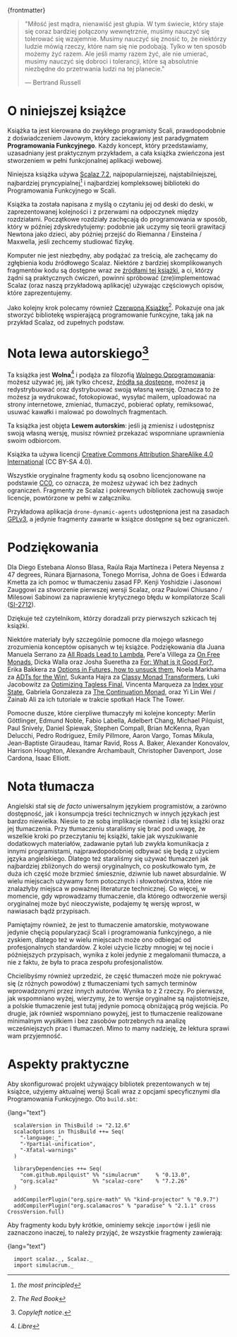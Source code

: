 {frontmatter}

> "Miłość jest mądra, nienawiść jest głupia. W tym świecie, który staje się
> coraz bardziej połączony wewnętrznie, musimy nauczyć się tolerować się 
> wzajemnie. Musimy nauczyć się znosić to, że niektórzy ludzie mówią rzeczy,
> które nam się nie podobają. Tylko w ten sposób możemy żyć razem. Ale jeśli
> mamy razem żyć, ale nie umierać, musimy nauczyć się dobroci
> i tolerancji, które są absolutnie niezbędne do przetrwania ludzi na tej planecie."
> 
> ― Bertrand Russell


# O niniejszej książce

Książka ta jest kierowana do zwykłego programisty Scali, prawdopodobnie z
doświadczeniem Javowym, który zaciekawiony jest paradygmatem **Programowania Funkcyjnego**.
Każdy koncept, który przedstawiamy, uzasadniany jest praktycznym przykładem, a cała książka
zwieńczona jest stworzeniem w pełni funkcjonalnej aplikacji webowej.

Niniejsza książka używa [Scalaz 7.2](https://github.com/scalaz/scalaz), najpopularniejszej, najstabilniejszej,
najbardziej pryncypialnej[^principled] i najbardziej kompleksowej biblioteki do Programowania Funkcyjnego w Scali.

[^principled]: _the most principled_

Książka ta została napisana z myślą o czytaniu jej od deski do deski, w zaprezentowanej kolejności i z 
przerwami na odpoczynek między rozdziałami. Początkowe rozdziały zachęcają do programowania w sposób, który
w później zdyskredytujemy: podobnie jak uczymy się teorii grawitacji Newtona jako dzieci,
aby później przejść do Riemanna / Einsteina / Maxwella, jeśli zechcemy studiować fizykę.

Komputer nie jest niezbędny, aby podążać za treścią, ale zachęcamy do zgłębienia kodu źródłowego Scalaz. Niektóre z bardziej
skomplikowanych fragmentów kodu są dostępne wraz ze [źródłami tej książki](https://github.com/fommil/fpmortals/), a
ci, którzy żądni są praktycznych ćwiczeń, powinni spróbować (zre)implementować Scalaz (oraz naszą przykładową aplikację)
używając częściowych opisów, które zaprezentujemy.

Jako kolejny krok polecamy również [Czerwoną Książkę](https://www.manning.com/books/functional-programming-in-scala)[^redbook]. 
Pokazuje ona jak stworzyć bibliotekę wspierającą programowanie funkcyjne, taką jak na przykład Scalaz, od zupełnych podstaw.

[^redbook]: _The Red Book_


# Nota lewa autorskiego[^copyleft]

[^copyleft]: _Copyleft notice_.

Ta książka jest **Wolna**[^libre] i podąża za filozofią [Wolnego Oprogramowania](https://www.gnu.org/philosophy/free-sw.en.html):
możesz używać jej, jak tylko chcesz, [źródła są dostępne](https://github.com/fommil/fpmortals/), możesz ją redystrybuować 
oraz dystrybuować swoją własną wersję. Oznacza to że możesz ja wydrukować, fotokopiować, wysyłać mailem, uploadować 
na strony internetowe, zmieniać, tłumaczyć, pobierać opłaty, remiksować, usuwać kawałki i malować po dowolnych fragmentach.

[^libre]: _Libre_

Ta książka jest objęta **Lewem autorskim**: jeśli ją zmienisz i udostępnisz swoją własną wersję, musisz również przekazać
wspomniane uprawnienia swoim odbiorcom.

Książka ta używa licencji [Creative Commons Attribution ShareAlike 4.0 International](https://creativecommons.org/licenses/by-sa/4.0/legalcode) 
(CC BY-SA 4.0).

Wszystkie oryginalne fragmenty kodu są osobno licencjonowane na podstawie [CC0](https://wiki.creativecommons.org/wiki/CC0),
co oznacza, że możesz używać ich bez żadnych ograniczeń. Fragmenty ze Scalaz i pokrewnych bibliotek zachowują swoje licencje, powtórzone w pełni w załączniku.

Przykładowa aplikacja `drone-dynamic-agents` udostępniona jest na zasadach [GPLv3](https://www.gnu.org/licenses/gpl-3.0.en.html), 
a jedynie fragmenty zawarte w książce dostępne są bez ograniczeń. 


# Podziękowania

Dla Diego Estebana Alonso Blasa, Raúla Raja Martíneza i Petera Neyensa z 47
degrees, Rúnara Bjarnasona, Tonego Morrisa, Johna de Goes i Edwarda Kmetta
za ich pomoc w tłumaczeniu zasad FP. Kenji Yoshidzie i
Jasonowi Zauggowi za stworzenie pierwszej wersji Scalaz, oraz Paulowi Chiusano /
Milesowi Sabinowi za naprawienie krytycznego błędu w kompilatorze Scali ([SI-2712](https://issues.scala-lang.org/browse/SI-2712)).

Dziękuje też czytelnikom, którzy doradzali przy pierwszych szkicach tej książki.

Niektóre materiały były szczególnie pomocne dla mojego własnego zrozumienia konceptów opisanych w tej książce.
Podziękowania dla Juana Manuela Serrano za [All Roads Lead to Lambda](https://skillsmatter.com/skillscasts/9904-london-scala-march-meetup#video), 
Pere'a Villega za [On Free Monads](http://perevillega.com/understanding-free-monads), 
Dicka Walla oraz Josha Sueretha za [For: What is it Good For?](https://www.youtube.com/watch?v=WDaw2yXAa50), 
Erika Bakkera za [Options in Futures, how to unsuck them](https://www.youtube.com/watch?v=hGMndafDcc8),
Noela Markhama za [ADTs for the Win!](https://www.47deg.com/presentations/2017/06/01/ADT-for-the-win/), 
Sukanta Hajra za [Classy Monad Transformers](https://www.youtube.com/watch?v=QtZJATIPB0k),
Luki Jacobowitz za [Optimizing Tagless Final](https://lukajcb.github.io/blog/functional/2018/01/03/optimizing-tagless-final.html), 
Vincenta Marqueza za [Index your State](https://www.youtube.com/watch?v=JPVagd9W4Lo), 
Gabriela Gonzaleza za [The Continuation Monad](http://www.haskellforall.com/2012/12/the-continuation-monad.html), 
oraz Yi Lin Wei / Zainab Ali za ich tutoriale w trakcie spotkań Hack The Tower.

Pomocne dusze, które cierpliwe tłumaczyły mi kolejne koncepty: Merlin Göttlinger, Edmund
Noble, Fabio Labella, Adelbert Chang, Michael Pilquist, Paul Snively, Daniel
Spiewak, Stephen Compall, Brian McKenna, Ryan Delucchi, Pedro Rodriguez, Emily
Pillmore, Aaron Vargo, Tomas Mikula, Jean-Baptiste Giraudeau, Itamar Ravid, Ross
A. Baker, Alexander Konovalov, Harrison Houghton, Alexandre Archambault,
Christopher Davenport, Jose Cardona, Isaac Elliott.

# Nota tłumacza

Angielski stał się _de facto_ uniwersalnym językiem programistów, a zarówno dostępność, jak i konsumpcja treści 
technicznych w innych językach jest bardzo niewielka. Niesie to ze sobą implikacje również i dla tej książki 
oraz jej tłumaczenia. Przy tłumaczeniu staraliśmy się brać pod uwagę, że wszelkie kroki po przeczytaniu tej książki, 
takie jak wyszukiwanie dodatkowych materiałów, zadawanie pytań lub zwykła komunikacja z innymi programistami,
najprawdopodobniej odbywać się będą z użyciem języka angielskiego. Dlatego też staraliśmy się używać tłumaczeń jak 
najbardziej zbliżonych do wersji oryginalnych, co poskutkowało tym, że duża ich część może brzmieć śmiesznie, dziwnie lub
nawet absurdalnie. W wielu miejscach używamy form potocznych i słowotwórstwa, które nie znalazłyby miejsca w 
poważnej literaturze technicznej. Co więcej, w momencie, gdy wprowadzamy tłumaczenie, dla którego odtworzenie 
wersji oryginalnej może być nieoczywiste, podajemy tę wersję wprost, w nawiasach bądź przypisach.

Pamiętajmy również, że jest to tłumaczenie amatorskie, motywowane jedynie chęcią popularyzacji Scali i 
programowania funkcyjnego, a nie zyskiem, dlatego też w wielu miejscach może ono odbiegać od profesjonalnych
standardów. Z kolei użycie liczby mnogiej w tej nocie i późniejszych przypisach, wynika z kolei jedynie z megalomanii 
tłumacza, a nie z faktu, że była to praca zespołu profesjonalistów.

Chcielibyśmy również uprzedzić, że część tłumaczeń może nie pokrywać się (z różnych powodów) z tłumaczeniami tych samych terminów
wprowadzonymi przez innych autorów. Wynika to z 2 rzeczy. Po pierwsze, jak wspomniano wyżej, wierzymy, że
to wersje oryginalne są najistotniejsze, a polskie tłumaczenie jest tutaj jedynie pomocą obniżającą próg wejścia. Po drugie,
jak również wspomniano powyżej, jest to tłumaczenie realizowane minimalnym wysiłkiem i bez zasobów potrzebnych na analizę
wcześniejszych prac i tłumaczeń. Mimo to mamy nadzieję, że lektura sprawi wam przyjemność.


# Aspekty praktyczne

Aby skonfigurować projekt używający bibliotek prezentowanych w tej książce, użyjemy aktualnej wersji Scali wraz
z opcjami specyficznymi dla Programowania Funkcyjnego. Oto `build.sbt`:

{lang="text"}
~~~~~~~~
  scalaVersion in ThisBuild := "2.12.6"
  scalacOptions in ThisBuild ++= Seq(
    "-language:_",
    "-Ypartial-unification",
    "-Xfatal-warnings"
  )
  
  libraryDependencies ++= Seq(
    "com.github.mpilquist" %% "simulacrum"     % "0.13.0",
    "org.scalaz"           %% "scalaz-core"    % "7.2.26"
  )
  
  addCompilerPlugin("org.spire-math" %% "kind-projector" % "0.9.7")
  addCompilerPlugin("org.scalamacros" % "paradise" % "2.1.1" cross CrossVersion.full)
~~~~~~~~

Aby fragmenty kodu były krótkie, ominiemy sekcje `import`ów i jeśli nie zaznaczono inaczej,
to należy przyjąć, że wszystkie fragmenty zawierają:

{lang="text"}
~~~~~~~~
  import scalaz._, Scalaz._
  import simulacrum._
~~~~~~~~



